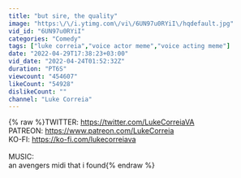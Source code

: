 ```yaml
---
title: "but sire, the quality"
image: "https:\/\/i.ytimg.com\/vi\/6UN97u0RYiI\/hqdefault.jpg"
vid_id: "6UN97u0RYiI"
categories: "Comedy"
tags: ["luke correia","voice actor meme","voice acting meme"]
date: "2022-04-29T17:38:23+03:00"
vid_date: "2022-04-24T01:52:32Z"
duration: "PT6S"
viewcount: "454607"
likeCount: "54928"
dislikeCount: ""
channel: "Luke Correia"
---
```

{% raw %}TWITTER: <a rel="nofollow" target="blank" href="https://twitter.com/LukeCorreiaVA">https://twitter.com/LukeCorreiaVA</a><br />PATREON: <a rel="nofollow" target="blank" href="https://www.patreon.com/LukeCorreia">https://www.patreon.com/LukeCorreia</a><br />KO-FI: <a rel="nofollow" target="blank" href="https://ko-fi.com/lukecorreiava">https://ko-fi.com/lukecorreiava</a><br /><br />MUSIC:<br />an avengers midi that i found{% endraw %}

